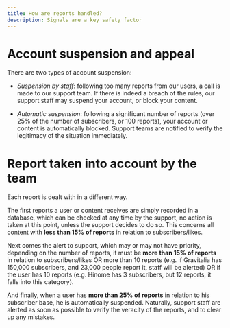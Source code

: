 ```yaml
---
title: How are reports handled?
description: Signals are a key safety factor
---
```


# Account suspension and appeal
There are two types of account suspension:

- *Suspension by staff*: following too many reports from our users, a call is made to our support team. If there is indeed a breach of the rules, our support staff may suspend your account, or block your content.

- *Automatic suspension*: following a significant number of reports (over 25% of the number of subscribers, or 100 reports), your account or content is automatically blocked. Support teams are notified to verify the legitimacy of the situation immediately.

# Report taken into account by the team
Each report is dealt with in a different way.

The first reports a user or content receives are simply recorded in a database, which can be checked at any time by the support, no action is taken at this point, unless the support decides to do so. This concerns all content with **less than 15% of reports** in relation to subscribers/likes.

Next comes the alert to support, which may or may not have priority, depending on the number of reports, it must be **more than 15% of reports** in relation to subscribers/likes OR more than 10 reports (e.g. if Gravitalia has 150,000 subscribers, and 23,000 people report it, staff will be alerted) OR if the user has 10 reports (e.g. Hinome has 3 subscribers, but 12 reports, it falls into this category).

And finally, when a user has **more than 25% of reports** in relation to his subscriber base, he is automatically suspended. Naturally, support staff are alerted as soon as possible to verify the veracity of the reports, and to clear up any mistakes.
